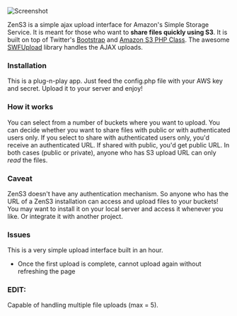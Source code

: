 ![Screenshot](https://github.com/cyberbuff/ZenS3/raw/master/s3_upload_screenshot.png)

ZenS3 is a simple ajax upload interface for Amazon's Simple Storage Service. It is meant for those who want to **share files quickly using S3**. It is built on top of Twitter's [Bootstrap](https://github.com/twitter/bootstrap) and [Amazon S3 PHP Class](https://github.com/tpyo/amazon-s3-php-class). The awesome [SWFUpload](http://swfupload.org) library handles the AJAX uploads.
### Installation
This is a plug-n-play app. Just feed the config.php file with your AWS key and secret. Upload it to your server and enjoy!
### How it works
You can select from a number of buckets where you want to upload. You can decide whether you want to share files with public or with authenticated users only. If you select to share with authenticated users only, you'd receive an authenticated URL. If shared with public, you'd get public URL. In both cases (public or private), anyone who has S3 upload URL can only _read_ the files.
### Caveat
ZenS3 doesn't have any authentication mechanism. So anyone who has the URL of a ZenS3 installation can access and upload files to your buckets! You may want to install it on your local server and access it whenever you like. Or integrate it with another project.
### Issues
This is a very simple upload interface built in an hour.

-    Once the first upload is complete, cannot upload again without refreshing the page

### EDIT:
Capable of handling multiple file uploads (max = 5).
